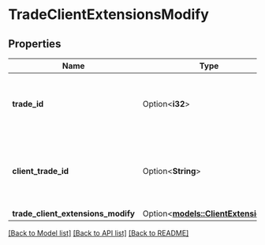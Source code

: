 # TradeClientExtensionsModify

## Properties

Name | Type | Description | Notes
------------ | ------------- | ------------- | -------------
**trade_id** | Option<**i32**> | The ID of the Trade who's client extensions are to be modified. | [optional]
**client_trade_id** | Option<**String**> | The original Client ID of the Trade who's client extensions are to be modified. | [optional]
**trade_client_extensions_modify** | Option<[**models::ClientExtensions**](ClientExtensions.md)> |  | [optional]

[[Back to Model list]](../README.md#documentation-for-models) [[Back to API list]](../README.md#documentation-for-api-endpoints) [[Back to README]](../README.md)



